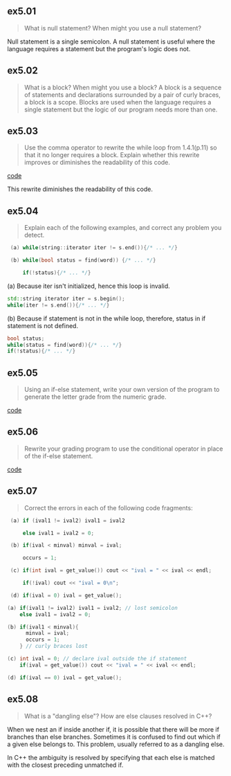 ## ex5.01
> What is null statement? When might you use a null statement?

Null statement is a single semicolon. A null statement is useful where the language requires
a statement but the program's logic does not.

## ex5.02
> What is a block? When might you use a block?
A block is a sequence of statements and declarations surrounded by a pair of curly braces, a 
block is a scope. Blocks are used when the language requires a single statement but the logic
of our program needs more than one.

## ex5.03
> Use the comma operator to rewrite the while loop from 1.4.1(p.11) so that it no longer 
> requires a block. Explain whether this rewrite improves or diminishes the readability
> of this code.

[code](ex5_03.cpp)

This rewrite diminishes the readability of this code.

## ex5.04
> Explain each of the following examples, and correct any problem you detect.
```cpp
 (a) while(string::iterator iter != s.end()){/* ... */}

 (b) while(bool status = find(word)) {/* ... */}

     if(!status){/* ... */}
```
(a) Because iter isn't initialized, hence this loop is invalid.

```cpp
std::string iterator iter = s.begin();
while(iter != s.end()){/* ... */}
```

(b) Because if statement is not in the while loop, therefore, status in if statement is 
not defined.
```cpp
bool status;
while(status = find(word)){/* ... */}
if(!status){/* ... */}
```

## ex5.05
> Using an if-else statement, write your own version of the program to generate the letter
> grade from the numeric grade.

[code](ex5_05.cpp)

## ex5.06
> Rewrite your grading program to use the conditional operator in place of the if-else statement.

[code](ex5_06.cpp)

## ex5.07
> Correct the errors in each of the following code fragments:
```cpp
 (a) if (ival1 != ival2) ival1 = ival2

     else ival1 = ival2 = 0;

 (b) if(ival < minval) minval = ival;

     occurs = 1;

 (c) if(int ival = get_value()) cout << "ival = " << ival << endl;

     if(!ival) cout << "ival = 0\n";

 (d) if(ival = 0) ival = get_value();
```

```cpp
(a) if(ival1 != ival2) ival1 = ival2; // lost semicolon
    else ival1 = ival2 = 0;

(b) if(ival1 < minval){
      minval = ival;
      occurs = 1;
    } // curly braces lost

(c) int ival = 0; // declare ival outside the if statement
    if(ival = get_value()) cout << "ival = " << ival << endl;

(d) if(ival == 0) ival = get_value();
```

## ex5.08
> What is a "dangling else"? How are else clauses resolved in C++?

When we nest an if inside another if, it is possible that there will be more if branches 
than else branches. Sometimes it is confused to find out which if a given else belongs to.
This problem, usually referred to as a dangling else.

In C++ the ambiguity is resolved by specifying that each else is matched with the closest
preceding unmatched if.
